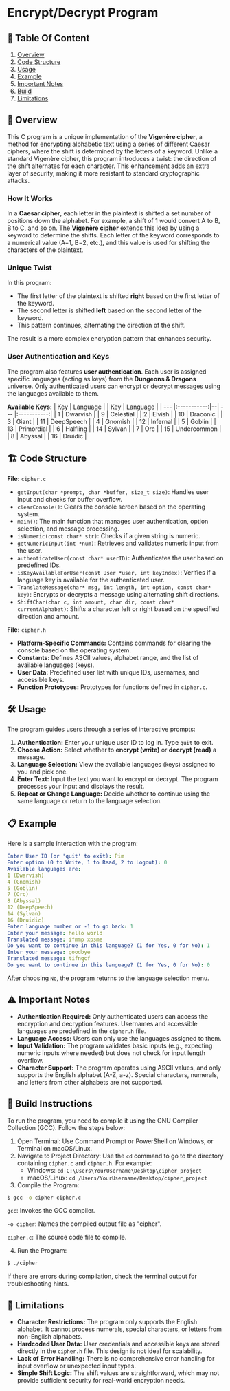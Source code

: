 # Encrypt/Decrypt Program

## 📑 Table Of Content
1. [Overview](#-overview)
2. [Code Structure](%EF%B8%8F-code-structure)
3. [Usage](#%EF%B8%8F-usage)
4. [Example](#-example)
5. [Important Notes](#%EF%B8%8F-important-notes)
6. [Build](#-build-instructions)
7. [Limitations](#-limitations)

## 📜 Overview
This C program is a unique implementation of the **Vigenère cipher**, a method for encrypting alphabetic text using a series of different Caesar ciphers, where the shift is determined by the letters of a keyword. Unlike a standard Vigenère cipher, this program introduces a twist: the direction of the shift alternates for each character. This enhancement adds an extra layer of security, making it more resistant to standard cryptographic attacks.

### **How It Works**
In a **Caesar cipher**, each letter in the plaintext is shifted a set number of positions down the alphabet. For example, a shift of 1 would convert A to B, B to C, and so on. The **Vigenère cipher** extends this idea by using a keyword to determine the shifts. Each letter of the keyword corresponds to a numerical value (A=1, B=2, etc.), and this value is used for shifting the characters of the plaintext.

### **Unique Twist**
In this program:

- The first letter of the plaintext is shifted **right** based on the first letter of the keyword.
- The second letter is shifted **left** based on the second letter of the keyword.
- This pattern continues, alternating the direction of the shift.
  
The result is a more complex encryption pattern that enhances security.

### **User Authentication and Keys**
The program also features **user authentication**. Each user is assigned specific languages (acting as keys) from the **Dungeons & Dragons** universe. Only authenticated users can encrypt or decrypt messages using the languages available to them.

**Available Keys:**
| Key |   Language  |  | Key |   Language  |
| --- |:-----------:|--| --- |:-----------:|
| 1   |   Dwarvish  |  | 9   |  Celestial  |
| 2   |    Elvish   |  | 10  |   Draconic  | 
| 3   |    Giant    |  | 11  |  DeepSpeech | 
| 4   |   Gnomish   |  | 12  |   Infernal  |
| 5   |    Goblin   |  | 13  |  Primordial |
| 6   |   Halfling  |  | 14  |    Sylvan   |
| 7   |     Orc     |  | 15  | Undercommon |
| 8   |   Abyssal   |  | 16  |   Druidic   |


## 🏗️ Code Structure
**File:** `cipher.c`
- `getInput(char *prompt, char *buffer, size_t size)`: Handles user input and checks for buffer overflow.
- `clearConsole()`: Clears the console screen based on the operating system.
- `main()`: The main function that manages user authentication, option selection, and message processing.
- `isNumeric(const char* str)`: Checks if a given string is numeric.
- `getNumericInput(int *num)`: Retrieves and validates numeric input from the user.
- `authenticateUser(const char* userID)`: Authenticates the user based on predefined IDs.
- `isKeyAvailableForUser(const User *user, int keyIndex)`: Verifies if a language key is available for the authenticated user.
- `TranslateMessage(char* msg, int length, int option, const char* key)`: Encrypts or decrypts a message using alternating shift directions.
- `ShiftChar(char c, int amount, char dir, const char* currentAlphabet)`: Shifts a character left or right based on the specified direction and amount.

**File:** `cipher.h`
- **Platform-Specific Commands:** Contains commands for clearing the console based on the operating system.
- **Constants:** Defines ASCII values, alphabet range, and the list of available languages (keys).
- **User Data:** Predefined user list with unique IDs, usernames, and accessible keys.
- **Function Prototypes:** Prototypes for functions defined in `cipher.c`.

## 🛠️ Usage
The program guides users through a series of interactive prompts:

1. **Authentication:** Enter your unique user ID to log in. Type `quit` to exit.
2. **Choose Action:** Select whether to **encrypt (write)** or **decrypt (read)** a message.
3. **Language Selection:** View the available languages (keys) assigned to you and pick one.
4. **Enter Text:** Input the text you want to encrypt or decrypt. The program processes your input and displays the result.
5. **Repeat or Change Language:** Decide whether to continue using the same language or return to the language selection.

## 📋 Example
Here is a sample interaction with the program:

```yaml
Enter User ID (or 'quit' to exit): Pim
Enter option (0 to Write, 1 to Read, 2 to Logout): 0
Available languages are:
1 (Dwarvish)
4 (Gnomish)
5 (Goblin)
7 (Orc)
8 (Abyssal)
12 (DeepSpeech)
14 (Sylvan)
16 (Druidic)
Enter language number or -1 to go back: 1
Enter your message: hello world
Translated message: ifmmp xpsme
Do you want to continue in this language? (1 for Yes, 0 for No): 1
Enter your message: goodbye
Translated message: tifnqcf
Do you want to continue in this language? (1 for Yes, 0 for No): 0
```
After choosing `No`, the program returns to the language selection menu.

## ⚠️ Important Notes
- **Authentication Required:** Only authenticated users can access the encryption and decryption features. Usernames and accessible languages are predefined in the `cipher.h` file.
- **Language Access:** Users can only use the languages assigned to them.
- **Input Validation:** The program validates basic inputs (e.g., expecting numeric inputs where needed) but does not check for input length overflow.
- **Character Support:** The program operates using ASCII values, and only supports the English alphabet (A-Z, a-z). Special characters, numerals, and letters from other alphabets are not supported.

## 🔧 Build Instructions

To run the program, you need to compile it using the GNU Compiler Collection (GCC). Follow the steps below:

1. Open Terminal: Use Command Prompt or PowerShell on Windows, or Terminal on macOS/Linux.
2. Navigate to Project Directory: Use the `cd` command to go to the directory containing `cipher.c` and `cipher.h`. For example:
   - Windows: `cd C:\Users\YourUsername\Desktop\cipher_project`
   -  macOS/Linux: `cd /Users/YourUsername/Desktop/cipher_project`
3. Compile the Program:

```bash
$ gcc -o cipher cipher.c
```
`gcc`: Invokes the GCC compiler.

`-o cipher`: Names the compiled output file as "cipher".

`cipher.c`: The source code file to compile.

4. Run the Program:

```bash
$ ./cipher
```
If there are errors during compilation, check the terminal output for troubleshooting hints.

## 🚧 Limitations

- **Character Restrictions:** The program only supports the English alphabet. It cannot process numerals, special characters, or letters from non-English alphabets.
- **Hardcoded User Data:** User credentials and accessible keys are stored directly in the `cipher.h` file. This design is not ideal for scalability.
- **Lack of Error Handling:** There is no comprehensive error handling for input overflow or unexpected input types.
- **Simple Shift Logic:** The shift values are straightforward, which may not provide sufficient security for real-world encryption needs.
